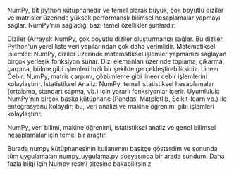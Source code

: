 NumPy, bit python kütüphanedir ve temel olarak büyük, çok boyutlu diziler ve matrisler üzerinde yüksek performanslı bilimsel hesaplamalar yapmayı sağlar. 
NumPy'nin sağladığı bazı temel özellikler şunlardır:

Diziler (Arrays): NumPy, çok boyutlu diziler oluşturmanızı sağlar. Bu diziler, Python'un yerel liste veri yapılarından çok daha verimlidir.
Matematiksel İşlemler: NumPy, diziler üzerinde matematiksel işlemler yapmanızı sağlayan birçok yerleşik fonksiyon sunar. Dizi elemanları üzerinde toplama, çıkarma, çarpma, bölme gibi işlemleri hızlı bir şekilde gerçekleştirebilirsiniz.
Lineer Cebir: NumPy, matris çarpımı, çözümleme gibi lineer cebir işlemlerini kolaylaştırır.
İstatistiksel Analiz: NumPy, temel istatistiksel hesaplamalar (ortalama, standart sapma, vb.) için yararlı fonksiyonlar içerir.
Uyumluluk: NumPy'nin birçok başka kütüphane (Pandas, Matplotlib, Scikit-learn vb.) ile entegrasyonu kolaydır; bu, veri analizi ve makine öğrenimi gibi işlemleri kolaylaştırır.

NumPy, veri bilimi, makine öğrenimi, istatistiksel analiz ve genel bilimsel hesaplamalar için temel bir araçtır.

Burada numpy kütüphanesinin kullanımını basitçe gösterdim ve sonunda tüm uygulamaları numpy_uygulama.py dosyasında bir arada sundum.
Daha fazla bilgi için Numpy resmi sitesine bakabilirsiniz
